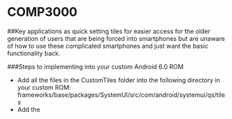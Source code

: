 # COMP3000

##Key applications as quick setting tiles for easier access for the older generation of users that are being forced into smartphones but are unaware of how to use these complicated smartphones and just want the basic functionality back.

###Steps to implementing into your custom Android 6.0 ROM
  - Add all the files in the CustomTiles folder into the following directory in your custom ROM:   frameworks/base/packages/SystemUI/src/com/android/systemui/qs/tiles
  - Add the 

